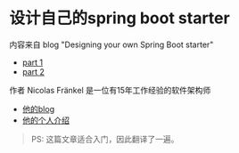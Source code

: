 # 设计自己的spring boot starter

内容来自 blog "Designing your own Spring Boot starter"

- [part 1](https://blog.frankel.ch/designing-your-own-spring-boot-starter-part-1/)
- [part 2](https://blog.frankel.ch/designing-your-own-spring-boot-starter-part-2/)

作者 Nicolas Fränkel 是一位有15年工作经验的软件架构师

- [他的blog](https://blog.frankel.ch)
- [他的个人介绍](https://blog.frankel.ch/me/)

> PS: 这篇文章适合入门，因此翻译了一遍。





